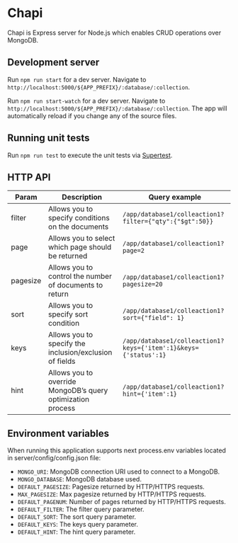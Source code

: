 # Chapi

Chapi is Express server for Node.js which enables CRUD operations over MongoDB.


## Development server
Run `npm run start` for a dev server. Navigate to `http://localhost:5000/${APP_PREFIX}/:database/:collection`.

Run `npm run start-watch` for a dev server. Navigate to `http://localhost:5000/${APP_PREFIX}/:database/:collection`.
The app will automatically reload if you change any of the source files.

## Running unit tests

Run `npm run test` to execute the unit tests via [Supertest](https://github.com/visionmedia/supertest).

## HTTP API
| Param         | Description                                                 | Query example                                                  |
| ------------- | ----------------------------------------------------------- | -------------------------------------------------------------- |
| filter        | Allows you to specify conditions on the documents           | `/app/database1/colleaction1?filter={"qty":{"$gt":50}}`        |
| page          | Allows you to select which page should be returned          | `/app/database1/colleaction1?page=2`                           |
| pagesize      | Allows you to control the number of documents to return     | `/app/database1/colleaction1?pagesize=20`                      |
| sort          | Allows you to specify sort condition                        | `/app/database1/colleaction1?sort={"field": 1}`                |
| keys          | Allows you to specify the inclusion/exclusion of fields     | `/app/database1/colleaction1?keys={'item':1}&keys={'status':1}`|
| hint          | Allows you to override MongoDB’s query optimization process | `/app/database1/colleaction1?hint={'item':1}`                  |

## Environment variables

When running this application supports next process.env variables located in server/config/config.json file:

- `MONGO_URI`: MongoDB connection URI used to connect to a MongoDB.
- `MONGO_DATABASE`: MongoDB database used.
- `DEFAULT_PAGESIZE`: Pagesize returned by HTTP/HTTPS requests.
- `MAX_PAGESIZE`: Max pagesize returned by HTTP/HTTPS requests.
- `DEFAULT_PAGENUM`: Number of pages returned by HTTP/HTTPS requests.
- `DEFAULT_FILTER`: The filter query parameter.
- `DEFAULT_SORT`: The sort query parameter.
- `DEFAULT_KEYS`: The keys query parameter.
- `DEFAULT_HINT`: The hint query parameter.
